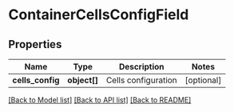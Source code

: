 # ContainerCellsConfigField

## Properties
Name | Type | Description | Notes
------------ | ------------- | ------------- | -------------
**cells_config** | **object[]** | Cells configuration | [optional] 

[[Back to Model list]](../README.md#documentation-for-models) [[Back to API list]](../README.md#documentation-for-api-endpoints) [[Back to README]](../README.md)


